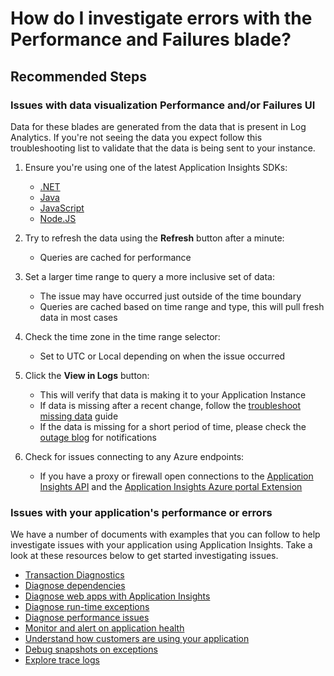 <properties 
    pageTitle="How do I investigate errors with the Performance and Failures blade?"
    description="Instructions on how to troubleshoot no data, or errors using the performance and failures blade"
    infoBubbleText="Here is a set of links and concepts to help with this topic."
    service="microsoft.insights"
    resource="components"
    authors="debugthings"
    ms.author="jamdavi"
    articleId="insights_performanceandfailures"
    diagnosticScenario="PerformanceAndFailures"
    displayOrder=""
    selfHelpType="generic"
    cloudEnvironments="public"
    productPesIds="15693" 
    supportTopicIds="32632997"
 />
# How do I investigate errors with the Performance and Failures blade?

## **Recommended Steps**

### **Issues with data visualization Performance and/or Failures UI**

Data for these blades are generated from the data that is present in Log Analytics. If you're not seeing the data you expect follow this troubleshooting list to validate that the data is being sent to your instance.

1. Ensure you're using one of the latest Application Insights SDKs:

    - [.NET](https://github.com/microsoft/ApplicationInsights-dotnet/releases/latest)
    - [Java](https://github.com/microsoft/ApplicationInsights-Java/releases/latest)
    - [JavaScript](https://github.com/microsoft/ApplicationInsights-JS/releases/latest)
    - [Node.JS](https://github.com/microsoft/ApplicationInsights-node.js/releases/latest)

2. Try to refresh the data using the **Refresh** button after a minute:

    - Queries are cached for performance

2. Set a larger time range to query a more inclusive set of data:

    - The issue may have occurred just outside of the time boundary
    - Queries are cached based on time range and type, this will pull fresh data in most cases

3. Check the time zone in the time range selector:

    - Set to UTC or Local depending on when the issue occurred

4. Click the **View in Logs** button:

    - This will verify that data is making it to your Application Instance
    - If data is missing after a recent change, follow the [troubleshoot missing data](https://docs.microsoft.com/azure/azure-monitor/app/asp-net-troubleshoot-no-data) guide
    - If the data is missing for a short period of time, please check the [outage blog](https://techcommunity.microsoft.com/t5/Azure-Monitor-Status/bg-p/AzureMonitorStatusBlog) for notifications

5. Check for issues connecting to any Azure endpoints:

    - If you have a proxy or firewall open connections to the [Application Insights API](https://docs.microsoft.com/azure/azure-monitor/app/ip-addresses#application-insights-api) and the [Application Insights Azure portal Extension](https://docs.microsoft.com/azure/azure-monitor/app/ip-addresses#application-insights-azure-portal-extension)

### **Issues with your application's performance or errors**

We have a number of documents with examples that you can follow to help investigate issues with your application using Application Insights. Take a look at these resources below to get started investigating issues.

* [Transaction Diagnostics](https://docs.microsoft.com/azure/azure-monitor/app/transaction-diagnostics)
* [Diagnose dependencies](https://docs.microsoft.com/azure/azure-monitor/app/asp-net-dependencies)<br>
* [Diagnose web apps with Application Insights](https://docs.microsoft.com/azure/azure-monitor/app/asp-net-exceptions)<br>
* [Diagnose run-time exceptions](https://docs.microsoft.com/azure/azure-monitor/learn/tutorial-runtime-exceptions)<br>
* [Diagnose performance issues](https://docs.microsoft.com/azure/azure-monitor/learn/tutorial-performance)<br>
* [Monitor and alert on application health](https://docs.microsoft.com/azure/azure-monitor/learn/tutorial-alert)<br>
* [Understand how customers are using your application](https://docs.microsoft.com/azure/azure-monitor/learn/tutorial-users)<br>
* [Debug snapshots on exceptions](https://docs.microsoft.com/azure/azure-monitor/app/snapshot-debugger)<br>
* [Explore trace logs](https://docs.microsoft.com/azure/azure-monitor/app/asp-net-trace-logs)<br>
